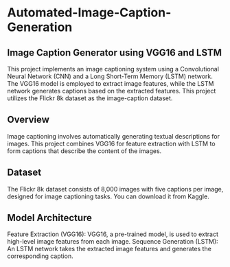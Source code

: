 # Automated-Image-Caption-Generation
## Image Caption Generator using VGG16 and LSTM
This project implements an image captioning system using a Convolutional Neural Network (CNN) and a Long Short-Term Memory (LSTM) network. The VGG16 model is employed to extract image features, while the LSTM network generates captions based on the extracted features. This project utilizes the Flickr 8k dataset as the image-caption dataset.
## Overview
Image captioning involves automatically generating textual descriptions for images. This project combines VGG16 for feature extraction with LSTM to form captions that describe the content of the images.

## Dataset
The Flickr 8k dataset consists of 8,000 images with five captions per image, designed for image captioning tasks. You can download it from Kaggle.

## Model Architecture
Feature Extraction (VGG16): VGG16, a pre-trained model, is used to extract high-level image features from each image.
Sequence Generation (LSTM): An LSTM network takes the extracted image features and generates the corresponding caption.
